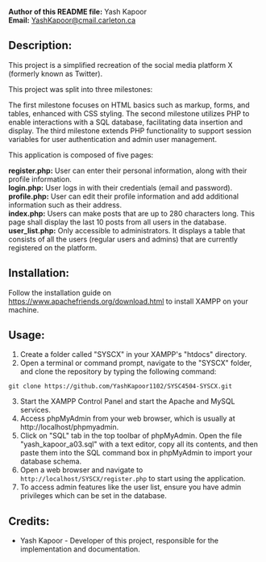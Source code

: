**Author of this README file:** Yash Kapoor   
**Email:** YashKapoor@cmail.carleton.ca

Description:
------------
This project is a simplified recreation of the social media platform X (formerly known as Twitter). 

This project was split into three milestones:

The first milestone focuses on HTML basics such as markup, forms, and tables, enhanced with CSS styling.
The second milestone utilizes PHP to enable interactions with a SQL database, facilitating data insertion
and display. 
The third milestone extends PHP functionality to support session variables for user authentication and admin
user management.

This application is composed of five pages:

**register.php:** User can enter their personal information, along with their profile information.  
**login.php:** User logs in with their credentials (email and password).  
**profile.php:** User can edit their profile information and add additional information such as their address.  
**index.php:** Users can make posts that are up to 280 characters long. This page shall display the last 10 posts from all users in the database.  
**user_list.php:** Only accessible to administrators. It displays a table that consists of all the users (regular users and admins) that are 
currently registered on the platform.

Installation:
-------------
Follow the installation guide on https://www.apachefriends.org/download.html to install XAMPP on your machine.

Usage:
-------
1. Create a folder called "SYSCX" in your XAMPP's "htdocs" directory.
2. Open a terminal or command prompt, navigate to the "SYSCX" folder, and clone the repository by typing the following command:
```
git clone https://github.com/YashKapoor1102/SYSC4504-SYSCX.git
```
3. Start the XAMPP Control Panel and start the Apache and MySQL services.
4. Access phpMyAdmin from your web browser, which is usually at http://localhost/phpmyadmin.
5. Click on "SQL" tab in the top toolbar of phpMyAdmin. Open the file "yash_kapoor_a03.sql"
with a text editor, copy all its contents, and then paste them into the SQL command box in
phpMyAdmin to import your database schema.
6. Open a web browser and navigate to `http://localhost/SYSCX/register.php` to start using the application.
7. To access admin features like the user list, ensure you have admin privileges which can be set in the database.

Credits:
-------
- Yash Kapoor - Developer of this project, responsible for the implementation and documentation.
